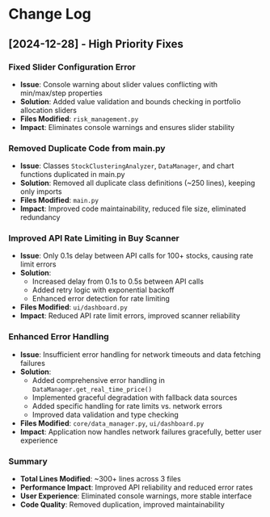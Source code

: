 
# Change Log

## [2024-12-28] - High Priority Fixes

### Fixed Slider Configuration Error
- **Issue**: Console warning about slider values conflicting with min/max/step properties
- **Solution**: Added value validation and bounds checking in portfolio allocation sliders
- **Files Modified**: `risk_management.py`
- **Impact**: Eliminates console warnings and ensures slider stability

### Removed Duplicate Code from main.py
- **Issue**: Classes `StockClusteringAnalyzer`, `DataManager`, and chart functions duplicated in main.py
- **Solution**: Removed all duplicate class definitions (~250 lines), keeping only imports
- **Files Modified**: `main.py`
- **Impact**: Improved code maintainability, reduced file size, eliminated redundancy

### Improved API Rate Limiting in Buy Scanner
- **Issue**: Only 0.1s delay between API calls for 100+ stocks, causing rate limit errors
- **Solution**: 
  - Increased delay from 0.1s to 0.5s between API calls
  - Added retry logic with exponential backoff
  - Enhanced error detection for rate limiting
- **Files Modified**: `ui/dashboard.py`
- **Impact**: Reduced API rate limit errors, improved scanner reliability

### Enhanced Error Handling
- **Issue**: Insufficient error handling for network timeouts and data fetching failures
- **Solution**: 
  - Added comprehensive error handling in `DataManager.get_real_time_price()`
  - Implemented graceful degradation with fallback data sources
  - Added specific handling for rate limits vs. network errors
  - Improved data validation and type checking
- **Files Modified**: `core/data_manager.py`, `ui/dashboard.py`
- **Impact**: Application now handles network failures gracefully, better user experience

### Summary
- **Total Lines Modified**: ~300+ lines across 3 files
- **Performance Impact**: Improved API reliability and reduced error rates
- **User Experience**: Eliminated console warnings, more stable interface
- **Code Quality**: Removed duplication, improved maintainability
